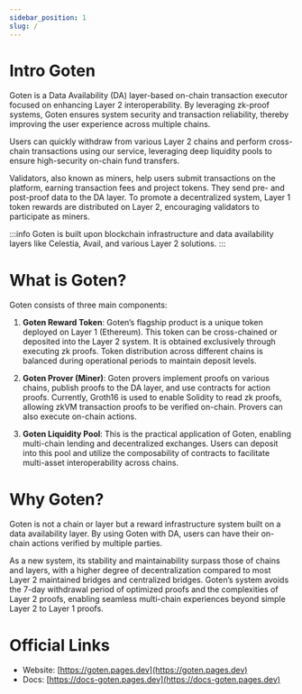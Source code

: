 ```yaml
---
sidebar_position: 1
slug: /
---
```


# Intro Goten

Goten is a Data Availability (DA) layer-based on-chain transaction executor focused on enhancing Layer 2 interoperability. By leveraging zk-proof systems, Goten ensures system security and transaction reliability, thereby improving the user experience across multiple chains.

Users can quickly withdraw from various Layer 2 chains and perform cross-chain transactions using our service, leveraging deep liquidity pools to ensure high-security on-chain fund transfers.

Validators, also known as miners, help users submit transactions on the platform, earning transaction fees and project tokens. They send pre- and post-proof data to the DA layer. To promote a decentralized system, Layer 1 token rewards are distributed on Layer 2, encouraging validators to participate as miners.

:::info
Goten is built upon blockchain infrastructure and data availability layers like Celestia, Avail, and various Layer 2 solutions.
:::

# What is Goten?

Goten consists of three main components:

1. **Goten Reward Token**:
   Goten’s flagship product is a unique token deployed on Layer 1 (Ethereum). This token can be cross-chained or deposited into the Layer 2 system. It is obtained exclusively through executing zk proofs. Token distribution across different chains is balanced during operational periods to maintain deposit levels.

2. **Goten Prover (Miner)**:
   Goten provers implement proofs on various chains, publish proofs to the DA layer, and use contracts for action proofs. Currently, Groth16 is used to enable Solidity to read zk proofs, allowing zkVM transaction proofs to be verified on-chain. Provers can also execute on-chain actions.

3. **Goten Liquidity Pool**:
   This is the practical application of Goten, enabling multi-chain lending and decentralized exchanges. Users can deposit into this pool and utilize the composability of contracts to facilitate multi-asset interoperability across chains.

# Why Goten?

Goten is not a chain or layer but a reward infrastructure system built on a data availability layer. By using Goten with DA, users can have their on-chain actions verified by multiple parties. 

As a new system, its stability and maintainability surpass those of chains and layers, with a higher degree of decentralization compared to most Layer 2 maintained bridges and centralized bridges. Goten’s system avoids the 7-day withdrawal period of optimized proofs and the complexities of Layer 2 proofs, enabling seamless multi-chain experiences beyond simple Layer 2 to Layer 1 proofs.

# Official Links
- Website: [https://goten.pages.dev](https://goten.pages.dev)
- Docs: [https://docs-goten.pages.dev](https://docs-goten.pages.dev)
